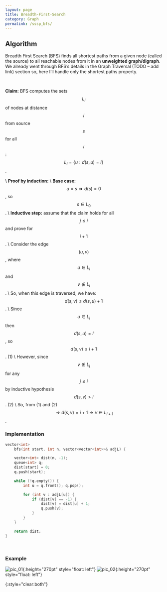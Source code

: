 ```yaml
---
layout: page
title: Breadth-First-Search
category: Graph
permalink: /sssp_bfs/
---
```


## Algorithm

Breadth First Search (BFS) finds all shortest paths from a given node (called the source) to all reachable nodes from it in an **unweighted graph/digraph**. We already went through BFS’s details in the Graph Traversal (TODO – add link) section so, here I’ll handle only the shortest paths property.

<br>

**Claim:** BFS computes the sets $$ L_i $$ of nodes at distance $$ i $$ from source $$ s $$ for all $$ i $$: $$ L_i = \left \{ u : d(s, u) = i \right \} $$.

\\
**Proof by induction:** \\
**Base case:** $$ u = s \Rightarrow d(s) = 0 $$, so $$ s \in L_0 $$. \\
**Inductive step:** assume that the claim holds for all $$ j \leq i $$ and prove for $$ i + 1 $$. \\
Consider the edge $$ (u, v) $$, where $$ u \in L_i $$ and $$ v \not \in L_i $$. \\
So, when this edge is traversed, we have: $$ d(s, v) \leq d(s, u) + 1 $$. \\
Since $$ u \in L_i $$ then $$ d(s, u) = I $$, so $$ d(s, v) \leq i + 1 $$. (1) \\
However, since $$ v \not \in L_j $$ for any $$ j \leq i $$ by inductive hypothesis $$ d(s, v) > i $$. (2) \\
So, from (1) and (2) $$ \Rightarrow d(s, v) = i + 1 \Rightarrow v \in L_{i+1} $$. 

### Implementation

```cpp
vector<int>
	bfs(int start, int n, vector<vector<int>>& adjL) {

	vector<int> dist(n, -1);
	queue<int> q;
	dist[start] = 0;
	q.push(start);

	while (!q.empty()) {
		int u = q.front(); q.pop();

		for (int v : adjL[u]) {
			if (dist[v] == -1) {
				dist[v] = dist[u] + 1;
				q.push(v);
			}
		}
	}

	return dist;
}
```

<br>

### Example

![pic_01](/graph/img/sssp_bfs_1.png){:height="270pt" style="float: left"}
![pic_02](/graph/img/sssp_bfs_2.png){:height="270pt" style="float: left"}

{:style="clear:both"}

<br>
